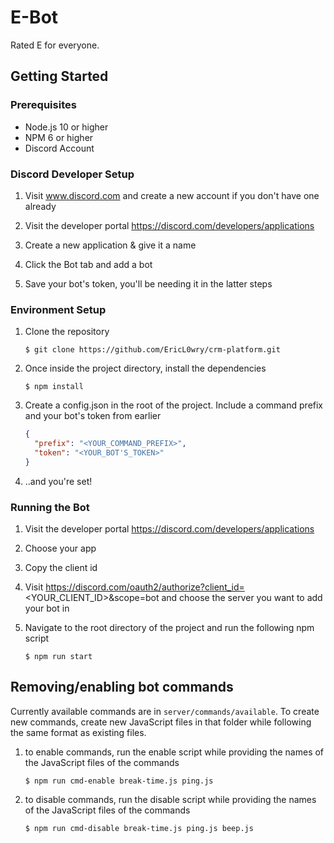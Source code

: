 # E-Bot
Rated E for everyone.

## Getting Started

### Prerequisites
* Node.js 10 or higher
* NPM 6 or higher
* Discord Account

### Discord Developer Setup

1. Visit www.discord.com and create a new account if you don't have one already

2. Visit the developer portal https://discord.com/developers/applications

3. Create a new application & give it a name

4. Click the Bot tab and add a bot

5. Save your bot's token, you'll be needing it in the latter steps

### Environment Setup

1. Clone the repository
    ```shell
    $ git clone https://github.com/EricL0wry/crm-platform.git
    ```
2. Once inside the project directory, install the dependencies
    ```shell
    $ npm install
    ```
3. Create a config.json in the root of the project. Include a command prefix and your bot's token from earlier
    ```json
    {
      "prefix": "<YOUR_COMMAND_PREFIX>",
      "token": "<YOUR_BOT'S_TOKEN>"
    }
    ```
4. ..and you're set!

### Running the Bot

1. Visit the developer portal https://discord.com/developers/applications

2. Choose your app

3. Copy the client id

4. Visit https://discord.com/oauth2/authorize?client_id=<YOUR_CLIENT_ID>&scope=bot and choose the server you want to add your bot in

5. Navigate to the root directory of the project and run the following npm script
    ```shell
    $ npm run start
    ```
    
## Removing/enabling bot commands

Currently available commands are in `server/commands/available`. To create new commands, create new JavaScript files in that folder while following the same format as  existing files.

1. to enable commands, run the enable script while providing the names of the JavaScript files of the commands
    ```shell
    $ npm run cmd-enable break-time.js ping.js
    ```
2. to disable commands, run the disable script while providing the names of the JavaScript files of the commands
    ```shell
    $ npm run cmd-disable break-time.js ping.js beep.js
    ```
